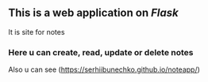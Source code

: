 ## This is a web application on *Flask*
 It is site for notes
### Here u can create, read, update or delete notes
Also u can see (https://serhiibunechko.github.io/noteapp/)
